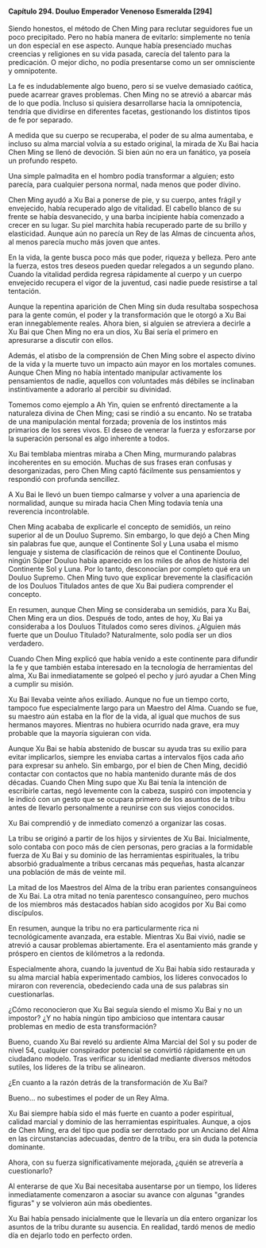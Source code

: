 
#### Capítulo 294. Douluo Emperador Venenoso Esmeralda [294]


Siendo honestos, el método de Chen Ming para reclutar seguidores fue un poco precipitado. Pero no había manera de evitarlo: simplemente no tenía un don especial en ese aspecto. Aunque había presenciado muchas creencias y religiones en su vida pasada, carecía del talento para la predicación. O mejor dicho, no podía presentarse como un ser omnisciente y omnipotente.

La fe es indudablemente algo bueno, pero si se vuelve demasiado caótica, puede acarrear graves problemas. Chen Ming no se atrevió a abarcar más de lo que podía. Incluso si quisiera desarrollarse hacia la omnipotencia, tendría que dividirse en diferentes facetas, gestionando los distintos tipos de fe por separado.

A medida que su cuerpo se recuperaba, el poder de su alma aumentaba, e incluso su alma marcial volvía a su estado original, la mirada de Xu Bai hacia Chen Ming se llenó de devoción. Si bien aún no era un fanático, ya poseía un profundo respeto.

Una simple palmadita en el hombro podía transformar a alguien; esto parecía, para cualquier persona normal, nada menos que poder divino.

Chen Ming ayudó a Xu Bai a ponerse de pie, y su cuerpo, antes frágil y envejecido, había recuperado algo de vitalidad. El cabello blanco de su frente se había desvanecido, y una barba incipiente había comenzado a crecer en su lugar. Su piel marchita había recuperado parte de su brillo y elasticidad. Aunque aún no parecía un Rey de las Almas de cincuenta años, al menos parecía mucho más joven que antes.

En la vida, la gente busca poco más que poder, riqueza y belleza. Pero ante la fuerza, estos tres deseos pueden quedar relegados a un segundo plano. Cuando la vitalidad perdida regresa rápidamente al cuerpo y un cuerpo envejecido recupera el vigor de la juventud, casi nadie puede resistirse a tal tentación.

Aunque la repentina aparición de Chen Ming sin duda resultaba sospechosa para la gente común, el poder y la transformación que le otorgó a Xu Bai eran innegablemente reales. Ahora bien, si alguien se atreviera a decirle a Xu Bai que Chen Ming no era un dios, Xu Bai sería el primero en apresurarse a discutir con ellos.

Además, el atisbo de la comprensión de Chen Ming sobre el aspecto divino de la vida y la muerte tuvo un impacto aún mayor en los mortales comunes. Aunque Chen Ming no había intentado manipular activamente los pensamientos de nadie, aquellos con voluntades más débiles se inclinaban instintivamente a adorarlo al percibir su divinidad.

Tomemos como ejemplo a Ah Yin, quien se enfrentó directamente a la naturaleza divina de Chen Ming; casi se rindió a su encanto. No se trataba de una manipulación mental forzada; provenía de los instintos más primarios de los seres vivos. El deseo de venerar la fuerza y esforzarse por la superación personal es algo inherente a todos.

Xu Bai temblaba mientras miraba a Chen Ming, murmurando palabras incoherentes en su emoción. Muchas de sus frases eran confusas y desorganizadas, pero Chen Ming captó fácilmente sus pensamientos y respondió con profunda sencillez.

A Xu Bai le llevó un buen tiempo calmarse y volver a una apariencia de normalidad, aunque su mirada hacia Chen Ming todavía tenía una reverencia incontrolable.

Chen Ming acababa de explicarle el concepto de semidiós, un reino superior al de un Douluo Supremo. Sin embargo, lo que dejó a Chen Ming sin palabras fue que, aunque el Continente Sol y Luna usaba el mismo lenguaje y sistema de clasificación de reinos que el Continente Douluo, ningún Súper Douluo había aparecido en los miles de años de historia del Continente Sol y Luna. Por lo tanto, desconocían por completo qué era un Douluo Supremo. Chen Ming tuvo que explicar brevemente la clasificación de los Douluos Titulados antes de que Xu Bai pudiera comprender el concepto.

En resumen, aunque Chen Ming se consideraba un semidiós, para Xu Bai, Chen Ming era un dios. Después de todo, antes de hoy, Xu Bai ya consideraba a los Douluos Titulados como seres divinos. ¿Alguien más fuerte que un Douluo Titulado? Naturalmente, solo podía ser un dios verdadero.

Cuando Chen Ming explicó que había venido a este continente para difundir la fe y que también estaba interesado en la tecnología de herramientas del alma, Xu Bai inmediatamente se golpeó el pecho y juró ayudar a Chen Ming a cumplir su misión.

Xu Bai llevaba veinte años exiliado. Aunque no fue un tiempo corto, tampoco fue especialmente largo para un Maestro del Alma. Cuando se fue, su maestro aún estaba en la flor de la vida, al igual que muchos de sus hermanos mayores. Mientras no hubiera ocurrido nada grave, era muy probable que la mayoría siguieran con vida.

Aunque Xu Bai se había abstenido de buscar su ayuda tras su exilio para evitar implicarlos, siempre les enviaba cartas a intervalos fijos cada año para expresar su anhelo. Sin embargo, por el bien de Chen Ming, decidió contactar con contactos que no había mantenido durante más de dos décadas. Cuando Chen Ming supo que Xu Bai tenía la intención de escribirle cartas, negó levemente con la cabeza, suspiró con impotencia y le indicó con un gesto que se ocupara primero de los asuntos de la tribu antes de llevarlo personalmente a reunirse con sus viejos conocidos.

Xu Bai comprendió y de inmediato comenzó a organizar las cosas.

La tribu se originó a partir de los hijos y sirvientes de Xu Bai. Inicialmente, solo contaba con poco más de cien personas, pero gracias a la formidable fuerza de Xu Bai y su dominio de las herramientas espirituales, la tribu absorbió gradualmente a tribus cercanas más pequeñas, hasta alcanzar una población de más de veinte mil.

La mitad de los Maestros del Alma de la tribu eran parientes consanguíneos de Xu Bai. La otra mitad no tenía parentesco consanguíneo, pero muchos de los miembros más destacados habían sido acogidos por Xu Bai como discípulos.

En resumen, aunque la tribu no era particularmente rica ni tecnológicamente avanzada, era estable. Mientras Xu Bai vivió, nadie se atrevió a causar problemas abiertamente. Era el asentamiento más grande y próspero en cientos de kilómetros a la redonda.

Especialmente ahora, cuando la juventud de Xu Bai había sido restaurada y su alma marcial había experimentado cambios, los líderes convocados lo miraron con reverencia, obedeciendo cada una de sus palabras sin cuestionarlas.

¿Cómo reconocieron que Xu Bai seguía siendo el mismo Xu Bai y no un impostor? ¿Y no había ningún tipo ambicioso que intentara causar problemas en medio de esta transformación?

Bueno, cuando Xu Bai reveló su ardiente Alma Marcial del Sol y su poder de nivel 54, cualquier conspirador potencial se convirtió rápidamente en un ciudadano modelo. Tras verificar su identidad mediante diversos métodos sutiles, los líderes de la tribu se alinearon.

¿En cuanto a la razón detrás de la transformación de Xu Bai?

Bueno... no subestimes el poder de un Rey Alma.

Xu Bai siempre había sido el más fuerte en cuanto a poder espiritual, calidad marcial y dominio de las herramientas espirituales. Aunque, a ojos de Chen Ming, era del tipo que podía ser derrotado por un Anciano del Alma en las circunstancias adecuadas, dentro de la tribu, era sin duda la potencia dominante.

Ahora, con su fuerza significativamente mejorada, ¿quién se atrevería a cuestionarlo?

Al enterarse de que Xu Bai necesitaba ausentarse por un tiempo, los líderes inmediatamente comenzaron a asociar su avance con algunas "grandes figuras" y se volvieron aún más obedientes.

Xu Bai había pensado inicialmente que le llevaría un día entero organizar los asuntos de la tribu durante su ausencia. En realidad, tardó menos de medio día en dejarlo todo en perfecto orden.